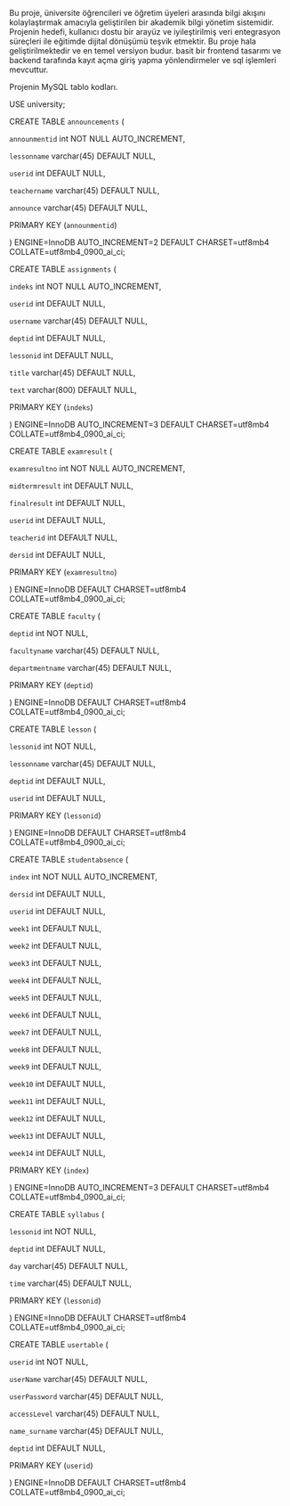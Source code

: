 Bu proje, üniversite öğrencileri ve öğretim üyeleri arasında bilgi akışını kolaylaştırmak amacıyla geliştirilen bir akademik bilgi yönetim sistemidir.
 Projenin hedefi, kullanıcı dostu bir arayüz ve iyileştirilmiş veri entegrasyon süreçleri ile eğitimde dijital dönüşümü teşvik etmektir. Bu proje hala geliştirilmektedir ve en temel versiyon budur. basit bir frontend tasarımı ve backend tarafında kayıt açma giriş yapma yönlendirmeler ve sql işlemleri mevcuttur.

Projenin MySQL tablo kodları.


USE university;

CREATE TABLE `announcements` (

  `announmentid` int NOT NULL AUTO_INCREMENT,

  `lessonname` varchar(45) DEFAULT NULL,

  `userid` int DEFAULT NULL,

  `teachername` varchar(45) DEFAULT NULL,

  `announce` varchar(45) DEFAULT NULL,

  PRIMARY KEY (`announmentid`)

) ENGINE=InnoDB AUTO_INCREMENT=2 DEFAULT CHARSET=utf8mb4 COLLATE=utf8mb4_0900_ai_ci;


CREATE TABLE `assignments` (

  `indeks` int NOT NULL AUTO_INCREMENT,

  `userid` int DEFAULT NULL,

  `username` varchar(45) DEFAULT NULL,

  `deptid` int DEFAULT NULL,

  `lessonid` int DEFAULT NULL,

  `title` varchar(45) DEFAULT NULL,

  `text` varchar(800) DEFAULT NULL,

  PRIMARY KEY (`indeks`)

) ENGINE=InnoDB AUTO_INCREMENT=3 DEFAULT CHARSET=utf8mb4 COLLATE=utf8mb4_0900_ai_ci;

CREATE TABLE `examresult` (

  `examresultno` int NOT NULL AUTO_INCREMENT,

  `midtermresult` int DEFAULT NULL,

  `finalresult` int DEFAULT NULL,

  `userid` int DEFAULT NULL,

  `teacherid` int DEFAULT NULL,

  `dersid` int DEFAULT NULL,

  PRIMARY KEY (`examresultno`)

) ENGINE=InnoDB DEFAULT CHARSET=utf8mb4 COLLATE=utf8mb4_0900_ai_ci;

CREATE TABLE `faculty` (

  `deptid` int NOT NULL,

  `facultyname` varchar(45) DEFAULT NULL,

  `departmentname` varchar(45) DEFAULT NULL,

  PRIMARY KEY (`deptid`)

) ENGINE=InnoDB DEFAULT CHARSET=utf8mb4 COLLATE=utf8mb4_0900_ai_ci;


CREATE TABLE `lesson` (

  `lessonid` int NOT NULL,

  `lessonname` varchar(45) DEFAULT NULL,

  `deptid` int DEFAULT NULL,

  `userid` int DEFAULT NULL,

  PRIMARY KEY (`lessonid`)

) ENGINE=InnoDB DEFAULT CHARSET=utf8mb4 COLLATE=utf8mb4_0900_ai_ci;

CREATE TABLE `studentabsence` (

  `index` int NOT NULL AUTO_INCREMENT,

  `dersid` int DEFAULT NULL,

  `userid` int DEFAULT NULL,

  `week1` int DEFAULT NULL,

  `week2` int DEFAULT NULL,

  `week3` int DEFAULT NULL,

  `week4` int DEFAULT NULL,

  `week5` int DEFAULT NULL,

  `week6` int DEFAULT NULL,

  `week7` int DEFAULT NULL,

  `week8` int DEFAULT NULL,

  `week9` int DEFAULT NULL,

  `week10` int DEFAULT NULL,

  `week11` int DEFAULT NULL,

  `week12` int DEFAULT NULL,

  `week13` int DEFAULT NULL,

  `week14` int DEFAULT NULL,

  PRIMARY KEY (`index`)

) ENGINE=InnoDB AUTO_INCREMENT=3 DEFAULT CHARSET=utf8mb4 COLLATE=utf8mb4_0900_ai_ci;

CREATE TABLE `syllabus` (

  `lessonid` int NOT NULL,

  `deptid` int DEFAULT NULL,

  `day` varchar(45) DEFAULT NULL,

  `time` varchar(45) DEFAULT NULL,

  PRIMARY KEY (`lessonid`)

) ENGINE=InnoDB DEFAULT CHARSET=utf8mb4 COLLATE=utf8mb4_0900_ai_ci;

CREATE TABLE `usertable` (

  `userid` int NOT NULL,

  `userName` varchar(45) DEFAULT NULL,

  `userPassword` varchar(45) DEFAULT NULL,

  `accessLevel` varchar(45) DEFAULT NULL,

  `name_surname` varchar(45) DEFAULT NULL,

  `deptid` int DEFAULT NULL,

  PRIMARY KEY (`userid`)

) ENGINE=InnoDB DEFAULT CHARSET=utf8mb4 COLLATE=utf8mb4_0900_ai_ci;
